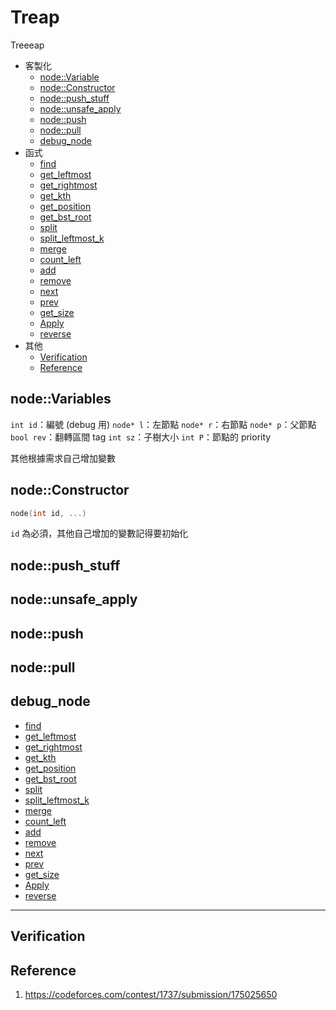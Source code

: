 # Treap

Treeeap

- 客製化
	- [node::Variable](#node::Variables)
	- [node::Constructor](#node::Constructor)
	- [node::push_stuff](#node::push_stuff)
	- [node::unsafe_apply](#node::unsafe_apply)
	- [node::push](#node::push)
	- [node::pull](#node::pull)
	- [debug_node](#debug_node)
- 函式
	- [find](##find)
	- [get_leftmost](#get_leftmost)
	- [get_rightmost](#get_rightmost)
	- [get_kth](#get_kth)
	- [get_position](#get_position)
	- [get_bst_root](#get_bst_root)
	- [split](#split)
	- [split_leftmost_k](#split_leftmost_k)
	- [merge](#merge)
	- [count_left](#count_left)
	- [add](#add)
	- [remove](#remove)
	- [next](#next)
	- [prev](#prev)
	- [get_size](#get_size)
	- [Apply](#Apply)
	- [reverse](#reverse)
- 其他
	- [Verification](#Verification)
	- [Reference](#Reference)

## node::Variables

`int id`：編號 (debug 用)
`node* l`：左節點
`node* r`：右節點
`node* p`：父節點
`bool rev`：翻轉區間 tag
`int sz`：子樹大小
`int P`：節點的 priority

其他根據需求自己增加變數

## node::Constructor

```cpp
node(int id, ...)
```

`id` 為必須，其他自己增加的變數記得要初始化

## node::push_stuff

## node::unsafe_apply

## node::push

## node::pull

## debug_node

- [find](##find)
- [get_leftmost](#get_leftmost)
- [get_rightmost](#get_rightmost)
- [get_kth](#get_kth)
- [get_position](#get_position)
- [get_bst_root](#get_bst_root)
- [split](#split)
- [split_leftmost_k](#split_leftmost_k)
- [merge](#merge)
- [count_left](#count_left)
- [add](#add)
- [remove](#remove)
- [next](#next)
- [prev](#prev)
- [get_size](#get_size)
- [Apply](#Apply)
- [reverse](#reverse)

---

## Verification

## Reference
1. https://codeforces.com/contest/1737/submission/175025650